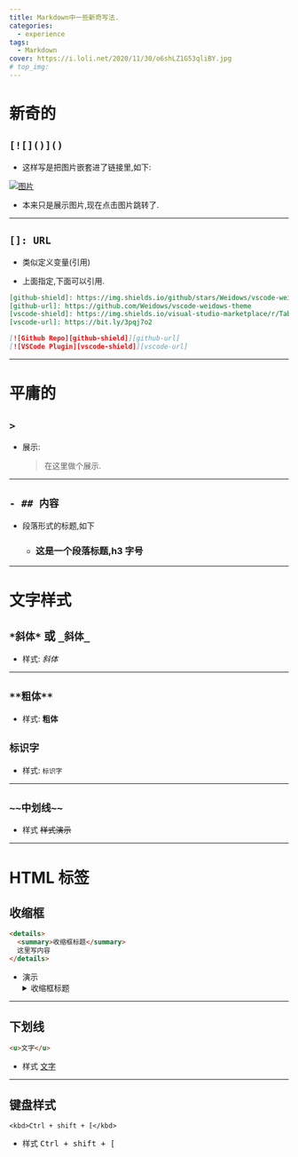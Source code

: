 ```yaml
---
title: Markdown中一些新奇写法.
categories:
  - experience
tags:
  - Markdown
cover: https://i.loli.net/2020/11/30/o6shLZ1G53qliBY.jpg
# top_img:
---
```


<!--
 * @Author: Weidows
 * @Date: 2020-11-30 00:09:37
 * @LastEditors: Weidows
 * @LastEditTime: 2021-01-03 11:11:51
 * @FilePath: \Weidowsd:\Game\Demo\Github\Blog-private\source\_posts\experience\markdown.md
 * @Description:
-->

# 新奇的

## `[![]()]()`

- 这样写是把图片嵌套进了链接里,如下:

[![图片](https://i.loli.net/2020/11/30/o6shLZ1G53qliBY.jpg)](https://i.loli.net/2020/11/30/o6shLZ1G53qliBY.jpg)

- 本来只是展示图片,现在点击图片跳转了.

---

## `[]: URL`

- 类似定义变量(引用)

- 上面指定,下面可以引用.

```markdown
[github-shield]: https://img.shields.io/github/stars/Weidows/vscode-weidows-theme?style=social
[github-url]: https://github.com/Weidows/vscode-weidows-theme
[vscode-shield]: https://img.shields.io/visual-studio-marketplace/r/TabNine.tabnine-vscode?logo=visual-studio-code&style=social
[vscode-url]: https://bit.ly/3pqj7o2

[![Github Repo][github-shield]][github-url]
[![VSCode Plugin][vscode-shield]][vscode-url]
```

---

# 平庸的

## `>`

- 展示:
  > 在这里做个展示.

---

## `- ## 内容`

- 段落形式的标题,如下
  - ### 这是一个段落标题,h3 字号

---

# 文字样式

## `*斜体*` 或 `_斜体_`

- 样式:
  _斜体_

---

## `**粗体**`

- 样式:
  **粗体**

## `标识字`

- 样式:
  `标识字`

---

## `~~中划线~~`

- 样式
  ~~样式演示~~

---

# HTML 标签

## 收缩框

```HTML
<details>
  <summary>收缩框标题</summary>
  这里写内容
</details>
```

- 演示
  <details>
    <summary>收缩框标题</summary>
    这里写内容
  </details>

---

## 下划线

```HTML
<u>文字</u>
```

- 样式
  <u>文字</u>

---

## 键盘样式

```
<kbd>Ctrl + shift + [</kbd>
```

- 样式
  <kbd>Ctrl + shift + [</kbd>
